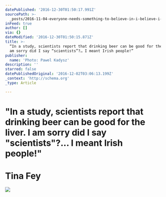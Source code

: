 ```yaml
---
datePublished: '2016-12-30T01:50:17.991Z'
sourcePath: >-
  _posts/2016-11-04-everyone-needs-something-to-believe-in-i-believe-i-will-ha.md
inFeed: true
author: []
via: {}
dateModified: '2016-12-30T01:50:15.871Z'
title: >-
  “In a study, scientists report that drinking beer can be good for the liver. I
  am sorry did I say “scientists”?… I meant Irish people!”
publisher:
  name: 'Photo: Pawel Kadysz'
description: ''
starred: false
datePublishedOriginal: '2016-12-02T03:06:13.199Z'
_context: 'http://schema.org'
_type: Article

---
```

# **"In a study, scientists report that drinking beer can be good for the liver. I am sorry did I say "scientists"?... I meant Irish people!"**

# **Tina Fey**
![](https://the-grid-user-content.s3-us-west-2.amazonaws.com/555f39fd-31e3-405d-8b3e-981a0010d375.jpg)
